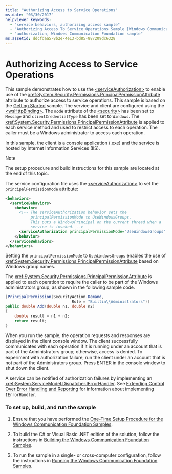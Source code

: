 ```yaml
---
title: "Authorizing Access to Service Operations"
ms.date: "03/30/2017"
helpviewer_keywords: 
  - "service behaviors, authorizing access sample"
  - "Authorizing Access To Service Operations Sample [Windows Communication Foundation]"
  - "authorization, Windows Communication Foundation sample"
ms.assetid: ddcfdaa5-8b2e-4e13-bd85-887209dc6328
---
```

# Authorizing Access to Service Operations
This sample demonstrates how to use the [\<serviceAuthorization>](../../configure-apps/file-schema/wcf/serviceauthorization-element.md) to enable use of the <xref:System.Security.Permissions.PrincipalPermissionAttribute> attribute to authorize access to service operations. This sample is based on the [Getting Started](getting-started-sample.md) sample. The service and client are configured using the [\<wsHttpBinding>](../../configure-apps/file-schema/wcf/wshttpbinding.md). The `mode` attribute of the [\<security>](../../configure-apps/file-schema/wcf/security-of-custombinding.md) has been set to `Message` and `clientCredentialType` has been set to `Windows`. The <xref:System.Security.Permissions.PrincipalPermissionAttribute> is applied to each service method and used to restrict access to each operation. The caller must be a Windows administrator to access each operation.  
  
 In this sample, the client is a console application (.exe) and the service is hosted by Internet Information Services (IIS).  
  
> [!NOTE]
> The setup procedure and build instructions for this sample are located at the end of this topic.  
  
 The service configuration file uses the [\<serviceAuthorization>](../../configure-apps/file-schema/wcf/serviceauthorization-element.md) to set the `principalPermissionMode` attribute:  
  
```xml  
<behaviors>  
  <serviceBehaviors>  
    <behavior>
      <!-- The serviceAuthorization behavior sets the  
           principalPermissionMode to UseWindowsGroups.  
           This puts a WindowsPrincipal on the current thread when a   
           service is invoked. -->  
      <serviceAuthorization principalPermissionMode="UseWindowsGroups" />  
    </behavior>  
  </serviceBehaviors>  
</behaviors>  
```  
  
 Setting the `principalPermissionMode` to `UseWindowsGroups` enables the use of <xref:System.Security.Permissions.PrincipalPermissionAttribute> based on Windows group names.  
  
 The <xref:System.Security.Permissions.PrincipalPermissionAttribute> is applied to each operation to require the caller to be part of the Windows administrators group, as shown in the following sample code.  
  
```csharp
[PrincipalPermission(SecurityAction.Demand,
                             Role = "Builtin\\Administrators")]  
public double Add(double n1, double n2)  
{  
    double result = n1 + n2;  
    return result;  
}  
```  
  
 When you run the sample, the operation requests and responses are displayed in the client console window. The client successfully communicates with each operation if it is running under an account that is part of the Administrators group; otherwise, access is denied. To experiment with authorization failure, run the client under an account that is not part of the Administrators group. Press ENTER in the console window to shut down the client.  
  
 A service can be notified of authorization failures by implementing an <xref:System.ServiceModel.Dispatcher.IErrorHandler>. See [Extending Control Over Error Handling and Reporting](extending-control-over-error-handling-and-reporting.md) for information about implementing `IErrorHandler`.  
  
### To set up, build, and run the sample  
  
1. Ensure that you have performed the [One-Time Setup Procedure for the Windows Communication Foundation Samples](one-time-setup-procedure-for-the-wcf-samples.md).  
  
2. To build the C# or Visual Basic .NET edition of the solution, follow the instructions in [Building the Windows Communication Foundation Samples](building-the-samples.md).  
  
3. To run the sample in a single- or cross-computer configuration, follow the instructions in [Running the Windows Communication Foundation Samples](running-the-samples.md).  
